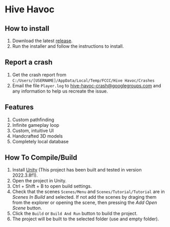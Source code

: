 # Hive Havoc

## How to install
1. Download the latest [release](https://github.com/KougatCylinder5/Senior-Project/releases/latest).
2. Run the installer and follow the instructions to install.

## Report a crash
1. Get the crash report from `C:/Users/[USERNAME]/AppData/Local/Temp/FCCC/Hive Havoc/Crashes`
2. Email the file `Player.log` to [hive-havoc-crash@googlegroups.com](mailto:hive-havoc-crash@googlegroups.com) and any information to help us recreate the issue.

## Features
1. Custom pathfinding
2. Infinite gameplay loop
3. Custom, intuitive UI
4. Handcrafted 3D models
5. Completely local database

## How To Compile/Build
1. Install [Unity](https://unity.com/unity-hub) (This project has been built and tested in version 2022.3.8f1).
2. Open the project in Unity.
3. Ctrl + Shift + B to open build settings.
4. Check that the scenes `Scenes/Menu` and `Scenes/Tutorial/Tutorial` are in *Scenes In Build* and selected. If not add the scenes by draging them from the explorer or opening the scene, then pressing the *Add Open Scene* button.
5. Click the `Build` or `Build And Run` button to build the project.
6. The project will be built to the selected folder (use and empty folder).
